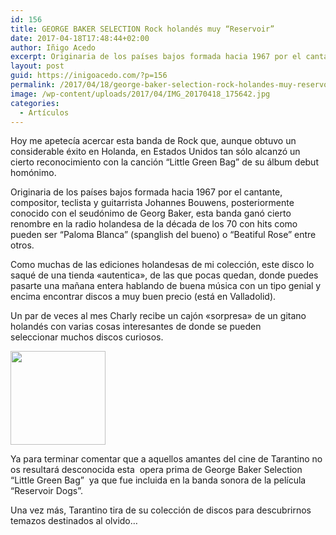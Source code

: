 ```yaml
---
id: 156
title: GEORGE BAKER SELECTION Rock holandés muy “Reservoir”
date: 2017-04-18T17:48:44+02:00
author: Iñigo Acedo
excerpt: Originaria de los países bajos formada hacia 1967 por el cantante, compositor, teclista y guitarrista Johannes Bouwens, posteriormente conocido con el seudónimo de Georg Baker, esta banda ganó cierto renombre en la radio holandesa de la década de los 70 con hits como pueden ser “Paloma Blanca” (spanglish del bueno) o “Beatiful Rose” entre otros.
layout: post
guid: https://inigoacedo.com/?p=156
permalink: /2017/04/18/george-baker-selection-rock-holandes-muy-reservoir/
image: /wp-content/uploads/2017/04/IMG_20170418_175642.jpg
categories:
  - Artículos
---
```

Hoy me apetecía acercar esta banda de Rock que, aunque obtuvo un considerable éxito en Holanda, en Estados Unidos tan sólo alcanzó un cierto reconocimiento con la canción “Little Green Bag” de su álbum debut homónimo.

<!--more-->

Originaria de los países bajos formada hacia 1967 por el cantante, compositor, teclista y guitarrista Johannes Bouwens, posteriormente conocido con el seudónimo de Georg Baker, esta banda ganó cierto renombre en la radio holandesa de la década de los 70 con hits como pueden ser “Paloma Blanca” (spanglish del bueno) o “Beatiful Rose” entre otros.

Como muchas de las ediciones holandesas de mi colección, este disco lo saqué de una tienda &#171;autentica&#187;, de las que pocas quedan, donde puedes pasarte una mañana entera hablando de buena música con un tipo genial y encima encontrar discos a muy buen precio (está en Valladolid).

Un par de veces al mes Charly recibe un cajón &#171;sorpresa&#187; de un gitano holandés con varias cosas interesantes de donde se pueden seleccionar muchos discos curiosos.

[<img class="alignnone size-full wp-image-158" src="https://inigoacedo.com/wp-content/uploads/2017/04/ScreenHunter_1.bmp" alt="" width="152" height="150" srcset="https://inigoacedo.com/wp-content/uploads/2017/04/ScreenHunter_1.bmp 152w, https://inigoacedo.com/wp-content/uploads/2017/04/ScreenHunter_1-100x100.bmp 100w" sizes="(max-width: 152px) 100vw, 152px" />](https://inigoacedo.com/wp-content/uploads/2017/04/ScreenHunter_1.bmp)

Ya para terminar comentar que a aquellos amantes del cine de Tarantino no os resultará desconocida esta  opera prima de George Baker Selection “Little Green Bag”  ya que fue incluida en la banda sonora de la película “Reservoir Dogs”.

Una vez más, Tarantino tira de su colección de discos para descubrirnos temazos destinados al olvido…
